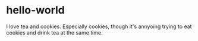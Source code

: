# hello-world

I love tea and cookies. Especially cookies, though it's annyoing trying to eat cookies and drink tea at the same time.
